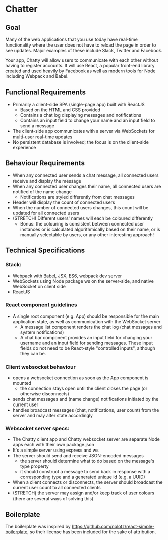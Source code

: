 # Chatter

## Goal
Many of the web applications that you use today have real-time functionality where the user does not have to reload the page in order to see updates. Major examples of these include Slack, Twitter and Facebook.

Your app, Chatty will allow users to communicate with each other without having to register accounts. It will use React, a popular front-end library created and used heavily by Facebook as well as modern tools for Node including Webpack and Babel.

## Functional Requirements
- Primarily a client-side SPA (single-page app) built with ReactJS
  - Based on the HTML and CSS provided
  - Contains a chat log displaying messages and notifications
  - Contains an input field to change your name and an input field to send a message
- The client-side app communicates with a server via WebSockets for multi-user real-time updates
- No persistent database is involved; the focus is on the client-side experience

## Behaviour Requirements
- When any connected user sends a chat message, all connected users receive and display the message
- When any connected user changes their name, all connected users are notified of the name change
  - Notifications are styled differently from chat messages
- Header will display the count of connected users
- When the number of connected users changes, this count will be updated for all connected users
- (STRETCH) Different users' names will each be coloured differently
  - Bonus: the colouring is consistent between connected user instances or is calculated algorithmically based on their name, or is manually selectable by users, or any other interesting approach!

## Technical Specifications
### Stack:
- Webpack with Babel, JSX, ES6, webpack dev server
- WebSockets using Node package ws on the server-side, and native WebSocket on client side
- ReactJS

### React component guidelines

- A single root component (e.g. App) should be responsible for the main application state, as well as communication with the WebSocket server
  - A message list component renders the chat log (chat messages and system notifications)
  - A chat bar component provides an input field for changing your username and an input field for sending messages. These input fields do not need to be React-style "controlled inputs", although they can be.

### Client websocket behaviour
- opens a websocket connection as soon as the App component is mounted
  - the connection stays open until the client closes the page (or otherwise disconnects)
- sends chat messages and (name change) notifications initiated by the current user
- handles broadcast messages (chat, notifications, user count) from the server and may alter state accordingly

### Websocket server specs:

- The Chatty client app and Chatty websocket server are separate Node apps each with their own package.json
- It's a simple server using express and ws
- The server should send and receive JSON-encoded messages
  - the server should determine what to do based on the message's type property
  - it should construct a message to send back in response with a corresponding type and a generated unique id (e.g. a UUID)
- When a client connects or disconnects, the server should broadcast the current user count to all connected clients
- (STRETCH) the server may assign and/or keep track of user colours (there are several ways of solving this)

## Boilerplate
The boilerplate was inspired by https://github.com/nolotz/react-simple-boilerplate, so their license has been included for the sake of attribution.
